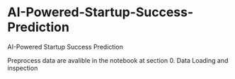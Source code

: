 # AI-Powered-Startup-Success-Prediction
AI-Powered Startup Success Prediction

Preprocess data are avalible in the notebook at section 0. Data Loading and inspection
